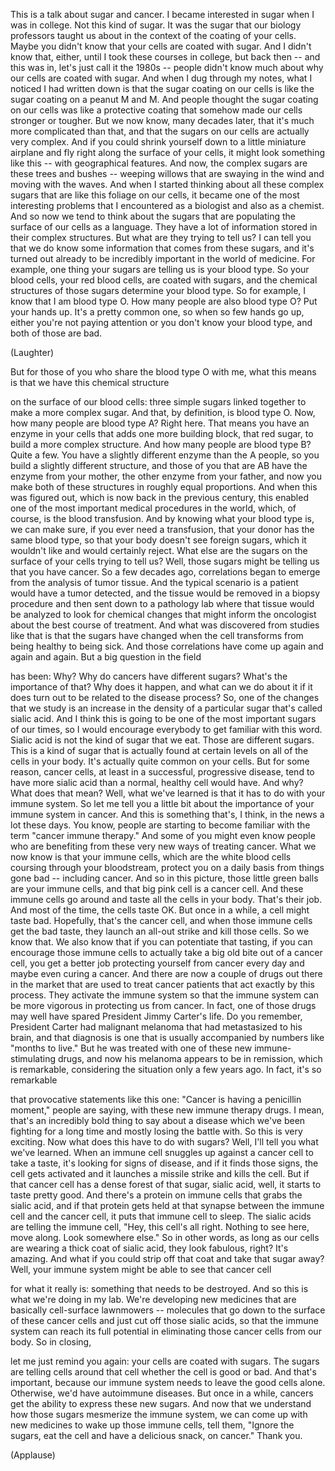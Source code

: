 
This is a talk about sugar and cancer.
I became interested in sugar
when I was in college.
Not this kind of sugar.
It was the sugar that our biology
professors taught us about
in the context of the coating
of your cells.
Maybe you didn&#39;t know that your cells
are coated with sugar.
And I didn&#39;t know that, either,
until I took these courses in college,
but back then --
and this was in, let&#39;s just
call it the 1980s --
people didn&#39;t know much about why
our cells are coated with sugar.
And when I dug through my notes,
what I noticed I had written down
is that the sugar coating on our cells
is like the sugar coating
on a peanut M and M.
And people thought
the sugar coating on our cells
was like a protective coating
that somehow made our cells
stronger or tougher.
But we now know, many decades later,
that it&#39;s much more complicated than that,
and that the sugars on our cells
are actually very complex.
And if you could shrink yourself down
to a little miniature airplane
and fly right along
the surface of your cells,
it might look something like this --
with geographical features.
And now, the complex sugars
are these trees and bushes --
weeping willows that are
swaying in the wind
and moving with the waves.
And when I started thinking about
all these complex sugars
that are like this foliage on our cells,
it became one of the most interesting
problems that I encountered
as a biologist and also as a chemist.
And so now we tend
to think about the sugars
that are populating
the surface of our cells
as a language.
They have a lot of information
stored in their complex structures.
But what are they trying to tell us?
I can tell you that we do know
some information
that comes from these sugars,
and it&#39;s turned out already
to be incredibly important
in the world of medicine.
For example, one thing
your sugars are telling us
is your blood type.
So your blood cells, your red blood
cells, are coated with sugars,
and the chemical structures of those
sugars determine your blood type.
So for example, I know
that I am blood type O.
How many people are also blood type O?
Put your hands up.
It&#39;s a pretty common one,
so when so few hands go up,
either you&#39;re not paying attention
or you don&#39;t know your blood type,
and both of those are bad.

(Laughter)

But for those of you who share
the blood type O with me,
what this means is that we have
this chemical structure

on the surface of our blood cells:
three simple sugars linked together
to make a more complex sugar.
And that, by definition, is blood type O.
Now, how many people are blood type A?
Right here.
That means you have
an enzyme in your cells
that adds one more building block,
that red sugar,
to build a more complex structure.
And how many people are blood type B?
Quite a few.
You have a slightly different enzyme
than the A people,
so you build a slightly
different structure,
and those of you that are AB
have the enzyme from your mother,
the other enzyme from your father,
and now you make both of these structures
in roughly equal proportions.
And when this was figured out,
which is now back in the previous century,
this enabled one of the most important
medical procedures in the world,
which, of course,
is the blood transfusion.
And by knowing what your blood type is,
we can make sure,
if you ever need a transfusion,
that your donor has the same blood type,
so that your body
doesn&#39;t see foreign sugars,
which it wouldn&#39;t like
and would certainly reject.
What else are the sugars on the surface
of your cells trying to tell us?
Well, those sugars might be telling us
that you have cancer.
So a few decades ago,
correlations began to emerge
from the analysis of tumor tissue.
And the typical scenario is a patient
would have a tumor detected,
and the tissue would be removed
in a biopsy procedure
and then sent down to a pathology lab
where that tissue would be analyzed
to look for chemical changes
that might inform the oncologist
about the best course of treatment.
And what was discovered
from studies like that
is that the sugars have changed
when the cell transforms
from being healthy to being sick.
And those correlations have come up
again and again and again.
But a big question in the field

has been: Why?
Why do cancers have different sugars?
What&#39;s the importance of that?
Why does it happen, and what
can we do about it if it does turn out
to be related to the disease process?
So, one of the changes that we study
is an increase in the density
of a particular sugar
that&#39;s called sialic acid.
And I think this is going to be
one of the most important sugars
of our times,
so I would encourage everybody
to get familiar with this word.
Sialic acid is not
the kind of sugar that we eat.
Those are different sugars.
This is a kind of sugar
that is actually found
at certain levels on all
of the cells in your body.
It&#39;s actually quite common on your cells.
But for some reason,
cancer cells, at least in a successful,
progressive disease,
tend to have more sialic acid
than a normal, healthy cell would have.
And why?
What does that mean?
Well, what we&#39;ve learned
is that it has to do
with your immune system.
So let me tell you a little bit
about the importance of your immune system
in cancer.
And this is something that&#39;s, I think,
in the news a lot these days.
You know, people are starting
to become familiar with the term
&quot;cancer immune therapy.&quot;
And some of you might even know people
who are benefiting from these very new
ways of treating cancer.
What we now know
is that your immune cells,
which are the white blood cells
coursing through your bloodstream,
protect you on a daily basis
from things gone bad --
including cancer.
And so in this picture,
those little green balls
are your immune cells,
and that big pink cell is a cancer cell.
And these immune cells go around
and taste all the cells in your body.
That&#39;s their job.
And most of the time, the cells taste OK.
But once in a while,
a cell might taste bad.
Hopefully, that&#39;s the cancer cell,
and when those immune cells
get the bad taste,
they launch an all-out strike
and kill those cells.
So we know that.
We also know that if you can
potentiate that tasting,
if you can encourage those immune cells
to actually take a big old bite
out of a cancer cell,
you get a better job protecting
yourself from cancer every day
and maybe even curing a cancer.
And there are now a couple of drugs
out there in the market
that are used to treat cancer patients
that act exactly by this process.
They activate the immune system
so that the immune system
can be more vigorous
in protecting us from cancer.
In fact, one of those drugs
may well have spared
President Jimmy Carter&#39;s life.
Do you remember, President Carter
had malignant melanoma
that had metastasized to his brain,
and that diagnosis is one
that is usually accompanied by numbers
like &quot;months to live.&quot;
But he was treated with one
of these new immune-stimulating drugs,
and now his melanoma
appears to be in remission,
which is remarkable,
considering the situation
only a few years ago.
In fact, it&#39;s so remarkable

that provocative statements like this one:
&quot;Cancer is having a penicillin moment,&quot;
people are saying,
with these new immune therapy drugs.
I mean, that&#39;s an incredibly bold thing
to say about a disease
which we&#39;ve been fighting for a long time
and mostly losing the battle with.
So this is very exciting.
Now what does this have to do with sugars?
Well, I&#39;ll tell you what we&#39;ve learned.
When an immune cell snuggles
up against a cancer cell to take a taste,
it&#39;s looking for signs of disease,
and if it finds those signs,
the cell gets activated and it launches
a missile strike and kills the cell.
But if that cancer cell has a dense forest
of that sugar, sialic acid,
well, it starts to taste pretty good.
And there&#39;s a protein on immune cells
that grabs the sialic acid,
and if that protein
gets held at that synapse
between the immune cell
and the cancer cell,
it puts that immune cell to sleep.
The sialic acids are telling
the immune cell,
&quot;Hey, this cell&#39;s all right.
Nothing to see here, move along.
Look somewhere else.&quot;
So in other words,
as long as our cells are wearing
a thick coat of sialic acid,
they look fabulous, right?
It&#39;s amazing.
And what if you could strip off that coat
and take that sugar away?
Well, your immune system
might be able to see that cancer cell

for what it really is:
something that needs to be destroyed.
And so this is what we&#39;re doing in my lab.
We&#39;re developing new medicines
that are basically
cell-surface lawnmowers --
molecules that go down
to the surface of these cancer cells
and just cut off those sialic acids,
so that the immune system
can reach its full potential
in eliminating those cancer
cells from our body.
So in closing,

let me just remind you again:
your cells are coated with sugars.
The sugars are telling cells
around that cell
whether the cell is good or bad.
And that&#39;s important,
because our immune system needs
to leave the good cells alone.
Otherwise, we&#39;d have autoimmune diseases.
But once in a while,
cancers get the ability
to express these new sugars.
And now that we understand
how those sugars mesmerize
the immune system,
we can come up with new medicines
to wake up those immune cells,
tell them, &quot;Ignore
the sugars, eat the cell
and have a delicious snack, on cancer.&quot;
Thank you.

(Applause)

